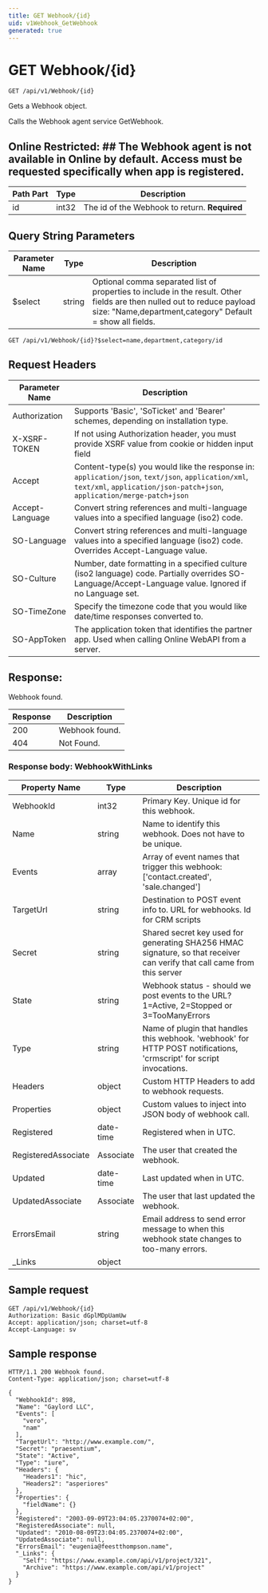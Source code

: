 ```yaml
---
title: GET Webhook/{id}
uid: v1Webhook_GetWebhook
generated: true
---
```


# GET Webhook/{id}

```http
GET /api/v1/Webhook/{id}
```

Gets a Webhook object.


Calls the Webhook agent service GetWebhook.


## Online Restricted: ## The Webhook agent is not available in Online by default. Access must be requested specifically when app is registered.





| Path Part | Type | Description |
|-----------|------|-------------|
| id | int32 | The id of the Webhook to return. **Required** |


## Query String Parameters

| Parameter Name | Type |  Description |
|----------------|------|--------------|
| $select | string |  Optional comma separated list of properties to include in the result. Other fields are then nulled out to reduce payload size: "Name,department,category" Default = show all fields. |

```http
GET /api/v1/Webhook/{id}?$select=name,department,category/id
```


## Request Headers

| Parameter Name | Description |
|----------------|-------------|
| Authorization  | Supports 'Basic', 'SoTicket' and 'Bearer' schemes, depending on installation type. |
| X-XSRF-TOKEN   | If not using Authorization header, you must provide XSRF value from cookie or hidden input field |
| Accept         | Content-type(s) you would like the response in: `application/json`, `text/json`, `application/xml`, `text/xml`, `application/json-patch+json`, `application/merge-patch+json` |
| Accept-Language | Convert string references and multi-language values into a specified language (iso2) code. |
| SO-Language | Convert string references and multi-language values into a specified language (iso2) code. Overrides Accept-Language value. |
| SO-Culture | Number, date formatting in a specified culture (iso2 language) code. Partially overrides SO-Language/Accept-Language value. Ignored if no Language set. |
| SO-TimeZone | Specify the timezone code that you would like date/time responses converted to. |
| SO-AppToken | The application token that identifies the partner app. Used when calling Online WebAPI from a server. |


## Response:

Webhook found.

| Response | Description |
|----------------|-------------|
| 200 | Webhook found. |
| 404 | Not Found. |

### Response body: WebhookWithLinks

| Property Name | Type |  Description |
|----------------|------|--------------|
| WebhookId | int32 | Primary Key. Unique id for this webhook. |
| Name | string | Name to identify this webhook. Does not have to be unique. |
| Events | array | Array of event names that trigger this webhook: ['contact.created', 'sale.changed'] |
| TargetUrl | string | Destination to POST event info to. URL for webhooks. Id for CRM scripts |
| Secret | string | Shared secret key used for generating SHA256 HMAC signature, so that receiver can verify that call came from this server |
| State | string | Webhook status - should we post events to the URL? 1=Active, 2=Stopped or 3=TooManyErrors |
| Type | string | Name of plugin that handles this webhook. 'webhook' for HTTP POST notifications, 'crmscript' for script invocations. |
| Headers | object | Custom HTTP Headers to add to webhook requests. |
| Properties | object | Custom values to inject into JSON body of webhook call. |
| Registered | date-time | Registered when  in UTC. |
| RegisteredAssociate | Associate | The user that created the webhook. |
| Updated | date-time | Last updated when  in UTC. |
| UpdatedAssociate | Associate | The user that last updated the webhook. |
| ErrorsEmail | string | Email address to send error message to when this webhook state changes to too-many errors. |
| _Links | object |  |

## Sample request

```http!
GET /api/v1/Webhook/{id}
Authorization: Basic dGplMDpUamUw
Accept: application/json; charset=utf-8
Accept-Language: sv
```

## Sample response

```http_
HTTP/1.1 200 Webhook found.
Content-Type: application/json; charset=utf-8

{
  "WebhookId": 898,
  "Name": "Gaylord LLC",
  "Events": [
    "vero",
    "nam"
  ],
  "TargetUrl": "http://www.example.com/",
  "Secret": "praesentium",
  "State": "Active",
  "Type": "iure",
  "Headers": {
    "Headers1": "hic",
    "Headers2": "asperiores"
  },
  "Properties": {
    "fieldName": {}
  },
  "Registered": "2003-09-09T23:04:05.2370074+02:00",
  "RegisteredAssociate": null,
  "Updated": "2010-08-09T23:04:05.2370074+02:00",
  "UpdatedAssociate": null,
  "ErrorsEmail": "eugenia@feestthompson.name",
  "_Links": {
    "Self": "https://www.example.com/api/v1/project/321",
    "Archive": "https://www.example.com/api/v1/project"
  }
}
```